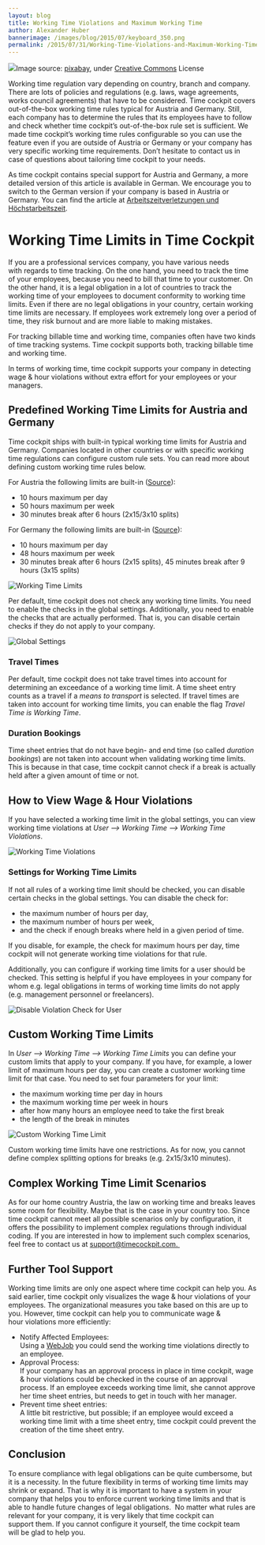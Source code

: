```yaml
---
layout: blog
title: Working Time Violations and Maximum Working Time
author: Alexander Huber
bannerimage: /images/blog/2015/07/keyboard_350.png
permalink: /2015/07/31/Working-Time-Violations-and-Maximum-Working-Time
---
```


<div class="imageCaption" xmlns="http://www.w3.org/1999/xhtml">
  <img src="{{site.baseurl}}/images/blog/2015/07/keyboard-pause.png" />Image source: <a href="https://pixabay.com/en/keyboard-computer-button-holiday-393838/" target="_blank">pixabay</a>, under <a href="https://creativecommons.org/publicdomain/zero/1.0/" target="_blank">Creative Commons</a> License</div><p class="showcase" xmlns="http://www.w3.org/1999/xhtml">Working time regulation vary depending on country, branch and company. There are lots of policies and regulations (e.g. laws, wage agreements, works council agreements) that have to be considered. Time cockpit covers out-of-the-box working time rules typical for Austria and Germany. Still, each company has to determine the rules that its employees have to follow and check whether time cockpit’s out-of-the-box rule set is sufficient. We made time cockpit’s working time rules configurable so you can use the feature even if you are outside of Austria or Germany or your company has very specific working time requirements. Don’t hesitate to contact us in case of questions about tailoring time cockpit to your needs.</p><p class="highlighted" xmlns="http://www.w3.org/1999/xhtml">As time cockpit contains special support for Austria and Germany, a more detailed version of this article is available in German. We encourage you to switch to the German version if your company is based in Austria or Germany. You can find the article at <a href="https://www.timecockpit.com/de/blog/2015/07/31/Arbeitszeitverletzungen-und-H%C3%B6chstarbeitszeit" target="_blank">Arbeitszeitverletzungen und Höchstarbeitszeit</a>.</p><h1 xmlns="http://www.w3.org/1999/xhtml">Working Time Limits in Time Cockpit
<br /></h1><p xmlns="http://www.w3.org/1999/xhtml">If you are a professional services company, you have various needs with regards to time tracking. On the one hand, you need to track the time of your employees, because you need to bill that time to your customer. On the other hand, it is a legal obligation in a lot of countries to track the working time of your employees to document conformity to working time limits. Even if there are no legal obligations in your country, certain working time limits are necessary. If employees work extremely long over a period of time, they risk burnout and are more liable to making mistakes.<br /></p><p xmlns="http://www.w3.org/1999/xhtml">For tracking billable time and working time, companies often have two kinds of time tracking systems. Time cockpit supports both, tracking billable time and working time. <br /></p><p class="showcase" xmlns="http://www.w3.org/1999/xhtml">In terms of working time, time cockpit supports your company in detecting wage &amp; hour violations without extra effort for your employees or your managers.<br /></p><h2 xmlns="http://www.w3.org/1999/xhtml">Predefined Working Time Limits for Austria and Germany</h2><p class="note" xmlns="http://www.w3.org/1999/xhtml">Time cockpit ships with built-in typical working time limits for Austria and Germany. Companies located in other countries or with specific working time regulations can configure custom rule sets. You can read more about defining custom working time rules below.</p><p class="note" xmlns="http://www.w3.org/1999/xhtml">For Austria the following limits are built-in (<a href="http://www.arbeitsinspektion.gv.at/NR/rdonlyres/002604AE-07A8-4E96-8AD9-A83F281A7EEB/0/Arbeitszeit_Arbeitsruhe_2015_Broschuere.pdf%20">Source</a>):<br /></p><ul xmlns="http://www.w3.org/1999/xhtml">
  <li>10 hours maximum per day</li>
  <li>50 hours maximum per week</li>
  <li>30 minutes break after 6 hours (2x15/3x10 splits)</li>
</ul><p xmlns="http://www.w3.org/1999/xhtml">For Germany the following limits are built-in (<a href="http://www.bmas.de/SharedDocs/Downloads/DE/PDF-Publikationen/a120-arbeitszeitgesetz.pdf?__blob=publicationFile">Source</a>):<br /></p><ul xmlns="http://www.w3.org/1999/xhtml">
  <li>10 hours maximum per day</li>
  <li>48 hours maximum per week</li>
  <li>30 minutes break after 6 hours (2x15 splits), 45 minutes break after 9 hours (3x15 splits)</li>
</ul><p xmlns="http://www.w3.org/1999/xhtml">
  <img title="Working Time Limits" src="{{site.baseurl}}/images/blog/2015/07/workingtimelimits.png?mw=750" />
</p><p xmlns="http://www.w3.org/1999/xhtml">Per default, time cockpit does not check any working time limits. You need to enable the checks in the global settings. Additionally, you need to enable the checks that are actually performed. That is, you can disable certain checks if they do not apply to your company.</p><p xmlns="http://www.w3.org/1999/xhtml">
  <img title="Global Settings" src="{{site.baseurl}}/images/blog/2015/07/globalsettingsform_en.png?mw=500" />
</p><h3 xmlns="http://www.w3.org/1999/xhtml">Travel Times</h3><p xmlns="http://www.w3.org/1999/xhtml">Per default, time cockpit does not take travel times into account for determining an exceedance of a working time limit. A time sheet entry counts as a travel if a <em>means to transport</em> is selected. If travel times are taken into account for working time limits, you can enable the flag <em>Travel Time is Working Time</em>.</p><h3 xmlns="http://www.w3.org/1999/xhtml">Duration Bookings</h3><p xmlns="http://www.w3.org/1999/xhtml">Time sheet entries that do not have begin- and end time (so called <em>duration bookings</em>) are not taken into account when validating working time limits. This is because in that case, time cockpit cannot check if a break is actually held after a given amount of time or not.</p><h2 xmlns="http://www.w3.org/1999/xhtml">How to View Wage &amp; Hour Violations</h2><p xmlns="http://www.w3.org/1999/xhtml">If you have selected a working time limit in the global settings, you can view working time violations at <em>User --&gt; Working Time --&gt; Working Time Violations</em>.</p><p xmlns="http://www.w3.org/1999/xhtml">
  <img title="Working Time Violations" src="{{site.baseurl}}/images/blog/2015/07/workingtimevalidations_en.png?mw=750" />
</p><h3 xmlns="http://www.w3.org/1999/xhtml">Settings for Working Time Limits</h3><p xmlns="http://www.w3.org/1999/xhtml">If not all rules of a working time limit should be checked, you can disable certain checks in the global settings. You can disable the check for:</p><ul xmlns="http://www.w3.org/1999/xhtml">
  <li>the maximum number of hours per day,</li>
  <li>the maximum number of hours per week,</li>
  <li>and the check if enough breaks where held in a given period of time.</li>
</ul><p xmlns="http://www.w3.org/1999/xhtml">If you disable, for example, the check for maximum hours per day, time cockpit will not generate working time violations for that rule.</p><p xmlns="http://www.w3.org/1999/xhtml">Additionally, you can configure if working time limits for a user should be checked. This setting is helpful if you have employees in your company for whom e.g. legal obligations in terms of working time limits do not apply (e.g. management personnel or freelancers).</p><p xmlns="http://www.w3.org/1999/xhtml">
  <img title="Disable Violation Check for User" src="{{site.baseurl}}/images/blog/2015/07/violationusersettings.png?mw=500" />
</p><h2 xmlns="http://www.w3.org/1999/xhtml">Custom Working Time Limits</h2><p xmlns="http://www.w3.org/1999/xhtml">In <em>User --&gt; Working Time --&gt; Working Time Limits</em> you can define your custom limits that apply to your company. If you have, for example, a lower limit of maximum hours per day, you can create a customer working time limit for that case. You need to set four parameters for your limit:</p><ul xmlns="http://www.w3.org/1999/xhtml">
  <li>the maximum working time per day in hours</li>
  <li>the maximum working time per week in hours</li>
  <li>after how many hours an employee need to take the first break</li>
  <li>the length of the break in minutes</li>
</ul><p xmlns="http://www.w3.org/1999/xhtml">
  <img title="Custom Working Time Limit" src="{{site.baseurl}}/images/blog/2015/07/customworkingtimelimit.png?mw=500" />
</p><p class="showcase" xmlns="http://www.w3.org/1999/xhtml">Custom working time limits have one restrictions. As for now, you cannot define complex splitting options for breaks (e.g. 2x15/3x10 minutes).</p><h2 xmlns="http://www.w3.org/1999/xhtml">Complex Working Time Limit Scenarios</h2><p xmlns="http://www.w3.org/1999/xhtml">As for our home country Austria, the law on working time and breaks leaves some room for flexibility. Maybe that is the case in your country too. Since time cockpit cannot meet all possible scenarios only by configuration, it offers the possibility to implement complex regulations through individual coding. If you are interested in how to implement such complex scenarios, feel free to contact us at <a href="mailto:support@timecockpit.com. ">support@timecockpit.com. </a></p><h2 xmlns="http://www.w3.org/1999/xhtml">Further Tool Support</h2><p xmlns="http://www.w3.org/1999/xhtml">Working time limits are only one aspect where time cockpit can help you. As said earlier, time cockpit only visualizes the wage &amp; hour violations of your employees. The organizational measures you take based on this are up to you. However, time cockpit can help you to communicate wage &amp; hour violations more efficiently:</p><ul xmlns="http://www.w3.org/1999/xhtml">
  <li>Notify Affected Employees:
<br />
Using a <a href="~/blog/2015/05/18/Integrating-On-Premise-Resources-Into-Time-Cockpit-" target="_blank">WebJob</a> you could send the working time violations directly to an employee. </li>
  <li>Approval Process:
<br />
If your company has an approval process in place in time cockpit, wage &amp; hour violations could be checked in the course of an approval process. If an employee exceeds working time limit, she cannot approve her time sheet entries, but needs to get in touch with her manager.</li>
  <li>Prevent time sheet entries:
<br />
A little bit restrictive, but possible; if an employee would exceed a working time limit with a time sheet entry, time cockpit could prevent the creation of the time sheet entry.</li>
</ul><h2 xmlns="http://www.w3.org/1999/xhtml">Conclusion</h2><p xmlns="http://www.w3.org/1999/xhtml">To ensure compliance with legal obligations can be quite cumbersome, but it is a necessity. In the future flexibility in terms of working time limits may shrink or expand. That is why it is important to have a system in your company that helps you to enforce current working time limits and that is able to handle future changes of legal obligations.  No matter what rules are relevant for your company, it is very likely that time cockpit can support them. If you cannot configure it yourself, the time cockpit team will be glad to help you.</p>